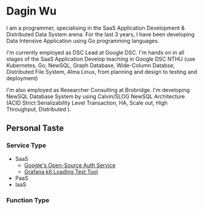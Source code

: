 # Dagin Wu
I am a programmer, specialising in the SaaS Application Development & Distributed Data System arena. For the last 3 years, I have been developing Data Intensive Application using Go programming languages.

I'm currently employed as DSC Lead at Google DSC. I'm hands on in all stages of the SaaS Application Develop teaching in Google DSC NTHU (use Kubernetes, Go, NewSQL, Graph Database, Wide-Column Databse, Distributed File System, Alma Linux, from planning and design to testing and deployment)

I'm also employed as Researcher Consulting at Brobridge. I'm developing NewSQL Database System by using Calvin/SLOG NewSQL Architecture (ACID Strict Serializability Level Transaction, HA, Scale out, High Throughput, Distributed ).

## Personal Taste
### Service Type
- SaaS
  - [Google's Open-Source Auth Service](https://www.ory.sh/keto/)
  - [Grafana k6 Loading Test Tool](https://github.com/grafana/k6)
- PaaS
- IaaS
### Function Type

